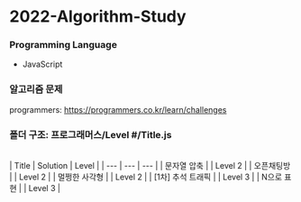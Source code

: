 # 2022-Algorithm-Study

### Programming Language
- JavaScript

### 알고리즘 문제
programmers: https://programmers.co.kr/learn/challenges

### 폴더 구조: 프로그래머스/Level #/Title.js

<br>
| Title | Solution | Level |
| --- | --- | --- |
| 문자열 압축 | | Level 2 |
| 오픈채팅방 | | Level 2 |
| 멀쩡한 사각형 | | Level 2 | 
| [1차] 추석 트래픽 | | Level 3 |
| N으로 표현 | | Level 3 | 

